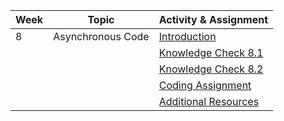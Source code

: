 | Week | Topic             | Activity & Assignment          |
|------|-------------------|--------------------------------|
| 8    | Asynchronous Code | [Introduction](./Introduction%20And%20Instructions.pdf)                   |
|      |                   | [Knowledge Check 8.1](https://docs.google.com/forms/d/1pTL7L2PmyBjvdU6dyC_x90Pp7OXqcCAeXeXb-kqloII/edit)           |
|      |                   | [Knowledge Check 8.2](https://docs.google.com/forms/d/1E5nlD-G8bcfY7uYnrSNFC0DLa54B42J-3bi3rzTFqi8/edit)           |
|      |                   | [Coding Assignment](https://classroom.github.com/a/dmiCxm4t) |
|      |                   | [Additional Resources](./Additional%20Resources.pdf)           |
